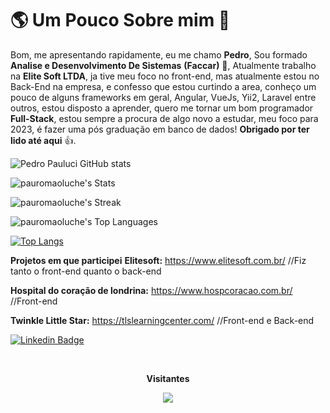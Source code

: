# 🌎 Um Pouco Sobre mim 👱
Bom, me apresentando rapidamente, eu me chamo **Pedro**, Sou formado **Analise e Desenvolvimento De Sistemas**  **(Faccar)** 📖, Atualmente trabalho na **Elite Soft LTDA**, ja tive meu foco no front-end, mas atualmente estou no Back-End na empresa, e confesso que estou curtindo a area, conheço um pouco de alguns frameworks em geral, Angular, VueJs, Yii2, Laravel entre outros, estou disposto a aprender, quero me tornar um bom programador **Full-Stack**, estou sempre a procura de algo novo a estudar, meu foco para 2023, é fazer uma pós graduação em banco de dados! **Obrigado por ter lido até aqui** 👍.

![Pedro Pauluci GitHub stats](https://github-readme-stats.vercel.app/api?username=pauromaoluche&show_icons=true&theme=tokyonight)

![pauromaoluche's Stats](https://github-readme-stats.vercel.app/api?username=pauromaoluche&theme=tokyonight&show_icons=true&hide_border=false&count_private=true)

![pauromaoluche's Streak](https://github-readme-streak-stats.herokuapp.com/?user=pauromaoluche&theme=dark&hide_border=false)

![pauromaoluche's Top Languages](https://github-readme-stats.vercel.app/api/top-langs/?username=pauromaoluche&theme=dark&show_icons=true&hide_border=false&layout=compact)

[![Top Langs](https://github-readme-stats.vercel.app/api/top-langs/?username=pauromaoluche&layout=compact)](https://github.com/pauromaoluche)

**Projetos em que participei**
**Elitesoft:** https://www.elitesoft.com.br/ //Fiz tanto o front-end quanto o back-end  

**Hospital do coração de londrina:** https://www.hospcoracao.com.br/ //Front-end  

**Twinkle Little Star:** https://tlslearningcenter.com/ //Front-end e Back-end  


[
![Linkedin Badge](https://img.shields.io/badge/-LinkedIn-blue?style=flat-square&logo=Linkedin&logoColor=white&link=https://www.linkedin.com/in/isadora-rodrigues-stangarlin-48402b141/)
](www.linkedin.com/in/pedro-pauluci)

<div align="center">
<br><p align="center"><b>Visitantes</b></p>  
<p align="center"><img align="center" src="https://profile-counter.glitch.me/{pauromaoluche}/count.svg" /></p> 
<br></div>
